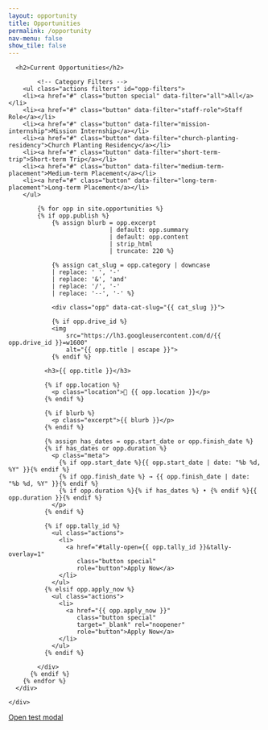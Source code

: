 ```yaml
---
layout: opportunity
title: Opportunities
permalink: /opportunity
nav-menu: false
show_tile: false
---
```


<div id="main" class="alt">
  <section id="ten">
    <div class="inner">

      <h2>Current Opportunities</h2>

			<!-- Category Filters -->
		<ul class="actions filters" id="opp-filters">
		<li><a href="#" class="button special" data-filter="all">All</a></li>
		<li><a href="#" class="button" data-filter="staff-role">Staff Role</a></li>
		<li><a href="#" class="button" data-filter="mission-internship">Mission Internship</a></li>
		<li><a href="#" class="button" data-filter="church-planting-residency">Church Planting Residency</a></li>
		<li><a href="#" class="button" data-filter="short-term-trip">Short-term Trip</a></li>
		<li><a href="#" class="button" data-filter="medium-term-placement">Medium-term Placement</a></li>
		<li><a href="#" class="button" data-filter="long-term-placement">Long-term Placement</a></li>
		</ul>

			{% for opp in site.opportunities %}
			{% if opp.publish %}
				{% assign blurb = opp.excerpt
								| default: opp.summary
								| default: opp.content
								| strip_html
								| truncate: 220 %}

				{% assign cat_slug = opp.category | downcase
				| replace: ' ', '-'
				| replace: '&', 'and'
				| replace: '/', '-'
				| replace: '--', '-' %}

				<div class="opp" data-cat-slug="{{ cat_slug }}">

				{% if opp.drive_id %}
				<img
					src="https://lh3.googleusercontent.com/d/{{ opp.drive_id }}=w1600"
					alt="{{ opp.title | escape }}">
				{% endif %}

              <h3>{{ opp.title }}</h3>

              {% if opp.location %}
                <p class="location">📍 {{ opp.location }}</p>
              {% endif %}

              {% if blurb %}
                <p class="excerpt">{{ blurb }}</p>
              {% endif %}

              {% assign has_dates = opp.start_date or opp.finish_date %}
              {% if has_dates or opp.duration %}
                <p class="meta">
                  {% if opp.start_date %}{{ opp.start_date | date: "%b %d, %Y" }}{% endif %}
                  {% if opp.finish_date %} → {{ opp.finish_date | date: "%b %d, %Y" }}{% endif %}
                  {% if opp.duration %}{% if has_dates %} • {% endif %}{{ opp.duration }}{% endif %}
                </p>
              {% endif %}

              {% if opp.tally_id %}
                <ul class="actions">
                  <li>
                    <a href="#tally-open={{ opp.tally_id }}&tally-overlay=1"
                       class="button special"
                       role="button">Apply Now</a>
                  </li>
                </ul>
              {% elsif opp.apply_now %}
                <ul class="actions">
                  <li>
                    <a href="{{ opp.apply_now }}"
                       class="button special"
                       target="_blank" rel="noopener"
                       role="button">Apply Now</a>
                  </li>
                </ul>
              {% endif %}

            </div>
          {% endif %}
        {% endfor %}
      </div>

    </div>

<p><a href="#" onclick="openOppModal(this);return false;" data-title="Test Modal" data-summary="If you see this, the modal works.">Open test modal</a></p>

  </section>
</div>

<style>
  /* Grid */
  #opps {
    display: grid;
    grid-template-columns: repeat(auto-fit, minmax(280px, 1fr));
    gap: 1.25rem;
    margin-top: 1rem;
  }

  /* Card — square corners to match theme */
  #opps .opp {
    background: #161a22;
    color: #e6e9ef;
    border: 1px solid rgba(230,233,239,0.10);
    border-radius: 0;
    padding: 1rem;
    box-shadow: none;
  }

  /* Image — square corners, natural aspect */
  #opps .opp img {
    width: 100%;
    height: auto;
    display: block;
    border-radius: 0;
    margin-bottom: 0.5rem;
  }

  /* Text */
  #opps .opp h3 {
    margin: 0.25rem 0 0.25rem;
    line-height: 1.25;
    color: #ffffff;
  }
  #opps .opp .location {
    margin: 0 0 0.5rem;
    color: rgba(230,233,239,0.68);
    font-weight: 600;
  }
  #opps .opp .excerpt {
    margin: 0 0 0.5rem;
    color: rgba(230,233,239,0.68);
  }
  #opps .opp .meta {
    margin: 0 0 0.75rem;
    color: rgba(230,233,239,0.68);
    font-size: 0.95rem;
  }

  /* Buttons: use theme defaults (white buttons, square corners) via .button */

/* Make the image link feel interactive */
#opps .opp a.js-open-opp {
  display: block;
  position: relative;
  outline: none;
}

#opps .opp a.js-open-opp img {
  transition: transform .18s ease, filter .18s ease;
}

/* Hover/focus: slight lift + dim for contrast */
#opps .opp a.js-open-opp:hover img,
#opps .opp a.js-open-opp:focus img {
  cursor: pointer;
  transform: translateY(-2px);
  filter: brightness(0.92);
}

/* Optional: add a faint overlay on hover/focus (no rounded corners) */
#opps .opp a.js-open-opp::after {
  content: "";
  position: absolute;
  inset: 0;
  background: rgba(255,255,255,0);
  transition: background .18s ease;
}
#opps .opp a.js-open-opp:hover::after,
#opps .opp a.js-open-opp:focus::after {
  background: rgba(255,255,255,0.04);
}

/* ===== Modal base ===== */
.modal { 
  position: fixed; 
  inset: 0; 
  display: none; 
  z-index: 1000; 
}
.modal.is-open { display: block; }

/* Backdrop */
.modal__backdrop {
  position: absolute;
  inset: 0;
  background: rgba(0,0,0,.6);
}

/* Dialog */
.modal__dialog {
  position: relative;
  z-index: 1;
  max-width: 720px;
  margin: 6vh auto;
  background: #161a22; /* matches your card bg */
  color: #e6e9ef;
  border: 1px solid rgba(230,233,239,0.10);
  padding: 1.25rem;
  border-radius: 0;     /* square corners to match theme */
}

/* Close (X) */
.modal__close {
  position: absolute;
  top: .5rem;
  right: .75rem;
  background: transparent;
  border: 0;
  font-size: 1.5rem;
  color: #e6e9ef;
  cursor: pointer;
}

/* Image inside modal */
.modal__image-wrap img {
  width: 100%;
  height: auto;
  display: block;
  margin-bottom: .75rem;
}

/* Meta + summary */
#opp-modal .meta {
  color: rgba(230,233,239,0.68);
  margin: .25rem 0 .75rem;
}

/* Add spacing between filter buttons */
#opp-filters li {
  margin: 0.25rem 0.5rem 0.25rem 0; /* top/right/bottom/left */
}
#opp-filters .button {
  min-width: 10rem;       /* makes them wider and consistent */
  text-align: center;     /* centers text inside */
}

</style>

<script>
  (function () {
    const bar   = document.getElementById('opp-filters');
    if (!bar) return;

    const btns  = bar.querySelectorAll('[data-filter]');
    const cards = document.querySelectorAll('#opps .opp');

    function applyFilter(slug) {
      cards.forEach(card => {
        const cat = card.getAttribute('data-cat-slug');
        card.style.display = (slug === 'all' || cat === slug) ? '' : 'none';
      });
    }

    function setActive(targetBtn) {
      btns.forEach(b => b.classList.remove('special')); // remove active styling
      targetBtn.classList.add('special');               // theme’s highlighted look
    }

    // Click handling
    btns.forEach(btn => {
      btn.addEventListener('click', function (e) {
        e.preventDefault();
        const slug = this.getAttribute('data-filter');
        applyFilter(slug);
        setActive(this);
        // Optional: keep state in URL hash
        if (history && history.replaceState) history.replaceState(null, '', '#' + slug);
      });
    });

    // Initial state from URL hash (e.g., /opportunity#short-term-trip)
    const initialSlug = (location.hash || '#all').slice(1);
    const initBtn = bar.querySelector(`[data-filter="${initialSlug}"]`) || btns[0];
    setActive(initBtn);
    applyFilter(initBtn.getAttribute('data-filter'));
  })();
</script>

<!-- Tally popup script (only needed if using tally_id links) -->
<script async src="https://tally.so/widgets/embed.js"></script>